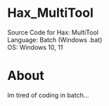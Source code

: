# Hax_MultiTool
Source Code for Hax: MultiTool<br>
Language: Batch (Windows .bat)<br>
OS: Windows 10, 11<br>


# About
Im tired of coding in batch...
